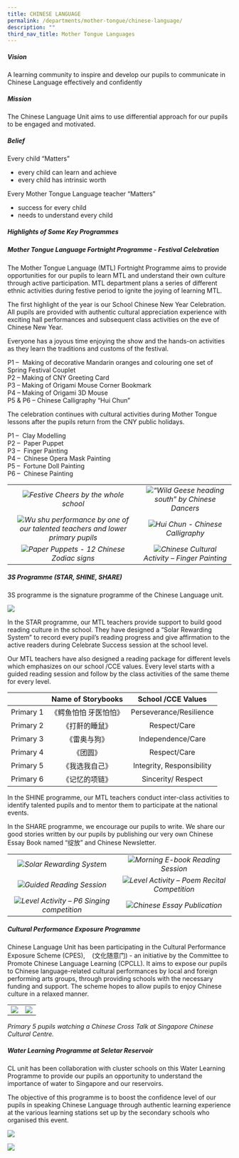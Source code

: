 ```yaml
---
title: CHINESE LANGUAGE
permalink: /departments/mother-tongue/chinese-language/
description: ""
third_nav_title: Mother Tongue Languages
---
```


##### **Vision**
A learning community to inspire and develop our pupils to communicate in Chinese Language effectively and confidently

##### **Mission**
The Chinese Language Unit aims to use differential approach for our pupils to be engaged and motivated.

##### **Belief**
Every child “Matters”
* every child can learn and achieve
* every child has intrinsic worth

Every Mother Tongue Language teacher “Matters”
* success for every child
* needs to understand every child
		 
		 
##### **Highlights of Some Key Programmes**
##### **Mother Tongue Language Fortnight Programme - Festival Celebration**
The Mother Tongue Language (MTL) Fortnight Programme aims to provide opportunities for our pupils to learn MTL and understand their own culture through active participation. MTL department plans a series of different ethnic activities during festive period to ignite the joying of learning MTL.

The first highlight of the year is our School Chinese New Year Celebration. All pupils are provided with authentic cultural appreciation experience with exciting hall performances and subsequent class activities on the eve of Chinese New Year.

Everyone has a joyous time enjoying the show and the hands-on activities as they learn the traditions and customs of the festival.

P1 –  Making of decorative Mandarin oranges and colouring one set of Spring Festival Couplet
<br>P2 – Making of CNY Greeting Card
<br>P3 – Making of Origami Mouse Corner Bookmark
<br>P4 – Making of Origami 3D Mouse
<br>P5 & P6 – Chinese Calligraphy “Hui Chun”

The celebration continues with cultural activities during Mother Tongue lessons after the pupils return from the CNY public holidays.

P1 –  Clay Modelling
<br>P2 –  Paper Puppet
<br>P3 –  Finger Painting
<br>P4 –  Chinese Opera Mask Painting
<br>P5 –  Fortune Doll Painting
<br>P6 –  Chinese Painting

| | |
|:-:|:-:|
|![](/images/Departments/MOTHER%20TONGUE/CHINESE%20LANGUAGE/CNY_Concert_1.jpg)*Festive Cheers by the whole school*|  ![](/images/Departments/MOTHER%20TONGUE/CHINESE%20LANGUAGE/CNY_Concert_2.jpg)*“Wild Geese heading south” by Chinese Dancers*|
|![](/images/Departments/MOTHER%20TONGUE/CHINESE%20LANGUAGE/CNY_Concert_3.jpg)*Wu shu performance by one of our talented teachers and lower primary pupils*|![](/images/Departments/MOTHER%20TONGUE/CHINESE%20LANGUAGE/CNY_Calligraphy.jpg)*Hui Chun - Chinese Calligraphy*|
|![](/images/Departments/MOTHER%20TONGUE/CHINESE%20LANGUAGE/CNY%20Fortnight_Puppet.jpeg)*Paper Puppets - 12 Chinese Zodiac signs*|![](/images/Departments/MOTHER%20TONGUE/CHINESE%20LANGUAGE/CNY_Fortnight_Finger_Painting.jpeg)*Chinese Cultural Activity – Finger Painting*|

##### **3S Programme (STAR, SHINE, SHARE)**
3S programme is the signature programme of the Chinese Language unit.

![](/images/Departments/MOTHER%20TONGUE/CHINESE%20LANGUAGE/3S_prog.jpg)

In the STAR programme, our MTL teachers provide support to build good reading culture in the school. They have designed a “Solar Rewarding System” to record every pupil’s reading progress and give affirmation to the active readers during Celebrate Success session at the school level.

Our MTL teachers have also designed a reading package for different levels which emphasizes on our school /CCE values. Every level starts with a guided reading session and follow by the class activities of the same theme for every level.

|        |   Name of Storybooks  |     School /CCE Values    |
|:---------:|:---------------------:|:--------------------:|
| Primary 1 | 《鳄鱼怕怕 牙医怕怕》 |  Perseverance/Resilience  |
| Primary 2 |     《打鼾的睡鼠》    |        Respect/Care       |
| Primary 3 |      《雷奥与狗》     |     Independence/Care     |
| Primary 4 |        《团圆》       |        Respect/Care       |
| Primary 5 |     《我选我自己》    | Integrity, Responsibility |
| Primary 6 |   《记忆的项链》      |     Sincerity/ Respect    |

In the SHINE programme, our MTL teachers conduct inter-class activities to identify talented pupils and to mentor them to participate at the national events.

In the SHARE programme, we encourage our pupils to write. We share our good stories written by our pupils by publishing our very own Chinese Essay Book named “绽放” and Chinese Newsletter.

| | |
|:-:|:-:|
|![](/images/Departments/MOTHER%20TONGUE/CHINESE%20LANGUAGE/CL_Reading_1.png)*Solar Rewarding Syste*m|![](/images/Departments/MOTHER%20TONGUE/CHINESE%20LANGUAGE/CL_Reading_2.jpg)*Morning E-book Reading Session*|
|![](/images/Departments/MOTHER%20TONGUE/CHINESE%20LANGUAGE/CL_Reading_3.jpeg)*Guided Reading Session*|![](/images/Departments/MOTHER%20TONGUE/CHINESE%20LANGUAGE/CL_Level_Activity.jpeg)*Level Activity – Poem Recital Competition*|
|![](/images/Departments/MOTHER%20TONGUE/CHINESE%20LANGUAGE/CL_Singing_Competition%202.jpeg)*Level Activity – P6 Singing competition*|![](/images/Departments/MOTHER%20TONGUE/CHINESE%20LANGUAGE/CL_Essay_Books.jpeg)*Chinese Essay Publication*|

##### **Cultural Performance Exposure Programme**  
Chinese Language Unit has been participating in the Cultural Performance Exposure Scheme (CPES),    (文化随意门) - an initiative by the Committee to Promote Chinese Language Learning (CPCLL). It aims to expose our pupils to Chinese language-related cultural performances by local and foreign performing arts groups, through providing schools with the necessary funding and support. The scheme hopes to allow pupils to enjoy Chinese culture in a relaxed manner.

| | |
|:-:|:-:|
|![](/images/Departments/MOTHER%20TONGUE/CHINESE%20LANGUAGE/CL_CPES_1.jpeg)|![](/images/Departments/MOTHER%20TONGUE/CHINESE%20LANGUAGE/CL_CPES_2.jpeg)|

*Primary 5 pupils watching a Chinese Cross Talk at Singapore Chinese Cultural Centre.*


##### **Water Learning Programme at Seletar Reservoir**  
CL unit has been collaboration with cluster schools on this Water Learning Programme to provide our pupils an opportunity to understand the importance of water to Singapore and our reservoirs.

The objective of this programme is to boost the confidence level of our pupils in speaking Chinese Language through authentic learning experience at the various learning stations set up by the secondary schools who organised this event.

![](/images/Departments/MOTHER%20TONGUE/CHINESE%20LANGUAGE/CL_Seletar_1.jpeg)

![](/images/Departments/MOTHER%20TONGUE/CHINESE%20LANGUAGE/CL_Seletar_2.jpeg)